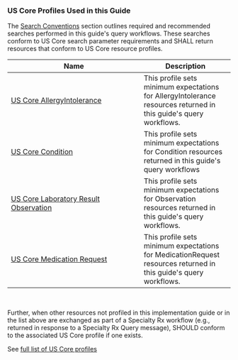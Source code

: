 ### US Core Profiles Used in this Guide

The [Search Conventions](request-queries.html) section outlines required and recommended searches performed in this guide's query workflows. These searches conform to US Core search parameter requirements and SHALL return resources that conform to US Core resource profiles.

<table class="grid" style="width:100%">
<colgroup>
  <col width="300">
  <col>
</colgroup>
<thead>
<tr>
<th>Name</th>
<th>Description</th>
</tr>
</thead>
<tbody>
<tr>
<td><a href="https://www.hl7.org/fhir/us/core/StructureDefinition-us-core-allergyintolerance.html">US Core AllergyIntolerance</a></td>
<td>This profile sets minimum expectations for AllergyIntolerance resources returned in this guide's query workflows.</td>
</tr>
<tr>
<td><a href="http://hl7.org/fhir/us/core/StructureDefinition-us-core-condition.html">US Core Condition</a></td>
<td>This profile sets minimum expectations for Condition resources returned in this guide's query workflows</td>
</tr>
<tr>
<td><a href="https://www.hl7.org/fhir/us/core/StructureDefinition-us-core-observation-lab.html">US Core Laboratory Result Observation</a></td>
<td>This profile sets minimum expectations for Observation resources returned in this guide's query workflows.</td>
</tr>
<tr>
<td><a href="https://www.hl7.org/fhir/us/core/StructureDefinition-us-core-medicationrequest.html">US Core Medication Request</a></td>
<td>This profile sets minimum expectations for MedicationRequest resources returned in this guide's query workflows.</td>
</tr>
</tbody>
</table>


<br>

Further, when other resources not profiled in this implementation guide or in the list above are exchanged as part of a Specialty Rx workflow (e.g., returned in response to a Specialty Rx Query message), SHOULD conform to the associated US Core profile if one exists.

See [full list of US Core profiles](https://www.hl7.org/fhir/us/core/profiles.html)

<br>

